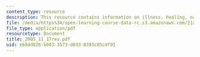 ```yaml
---
content_type: resource
description: This resource contains information on illness, healing, nature, restitution.
file: /media/https%3A/open-learning-course-data-rc.s3.amazonaws.com/21a-260-culture-embodiment-and-the-senses-fall-2005/eb8dd826b0433573d6938393c05cdf91_2005_11_17rev.pdf
file_type: application/pdf
resourcetype: Document
title: 2005_11_17rev.pdf
uid: eb8dd826-b043-3573-d693-8393c05cdf91
---
```


